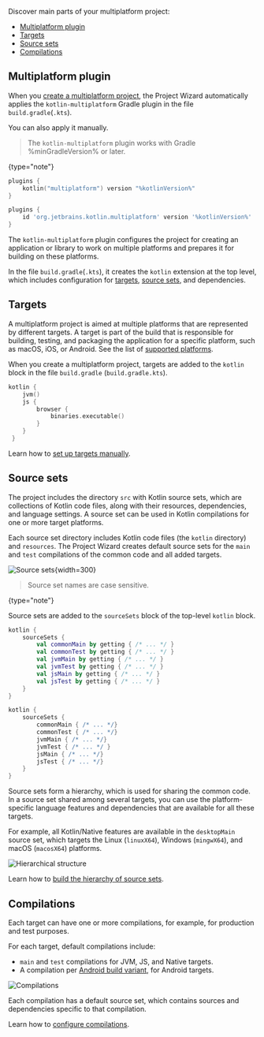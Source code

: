 [//]: # (title: Discover your project)

Discover main parts of your multiplatform project:

* [Multiplatform plugin](#multiplatform-plugin)
* [Targets](#targets)
* [Source sets](#source-sets)
* [Compilations](#compilations)

## Multiplatform plugin

When you [create a multiplatform project](mpp-create-lib.md), the Project Wizard automatically applies the `kotlin-multiplatform` Gradle 
plugin in the file `build.gradle`(`.kts`).

You can also apply it manually.

>The `kotlin-multiplatform` plugin works with Gradle %minGradleVersion% or later. 
>
{type="note"}

<tabs group="build-script">
<tab title="Kotlin" group-key="kotlin">

```kotlin
plugins {
    kotlin("multiplatform") version "%kotlinVersion%"
}
```

</tab>
<tab title="Groovy" group-key="groovy">

```groovy
plugins {
    id 'org.jetbrains.kotlin.multiplatform' version '%kotlinVersion%'
}
```

</tab>
</tabs>

The `kotlin-multiplatform` plugin configures the project for creating an application or library to work on multiple platforms 
and prepares it for building on these platforms. 

In the file `build.gradle`(`.kts`), it creates the `kotlin` extension at the top level, which includes 
configuration for [targets](#targets), [source sets](#source-sets), and dependencies.

## Targets

A multiplatform project is aimed at multiple platforms that are represented by different targets. A target is part of the 
build that is responsible for building, testing, and packaging the application for a specific platform, such as macOS, 
iOS, or Android. See the list of [supported platforms](mpp-supported-platforms.md).

When you create a multiplatform project, targets are added to the `kotlin` block in the file `build.gradle` (`build.gradle.kts`).

```kotlin
kotlin {
    jvm()    
    js {
        browser {
            binaries.executable()
        }
    }
 }
```

Learn how to [set up targets manually](mpp-set-up-targets.md).

## Source sets

The project includes the directory `src` with Kotlin source sets, which are collections of Kotlin code files, along with 
their resources, dependencies, and language settings. A source set can be used in Kotlin compilations for one or more 
target platforms. 

Each source set directory includes Kotlin code files (the `kotlin` directory) and `resources`. The Project Wizard creates 
default source sets for the `main` and `test` compilations of the common code and all added targets. 

![Source sets](source-sets.png){width=300}

>Source set names are case sensitive.
>
{type="note"}

Source sets are added to the `sourceSets` block of the top-level `kotlin` block.

<tabs group="build-script">
<tab title="Kotlin" group-key="kotlin">

```kotlin
kotlin {
    sourceSets {
        val commonMain by getting { /* ... */ }
        val commonTest by getting { /* ... */ }
        val jvmMain by getting { /* ... */ }
        val jvmTest by getting { /* ... */ } 
        val jsMain by getting { /* ... */ }
        val jsTest by getting { /* ... */ } 
    }
}
```

</tab>
<tab title="Groovy" group-key="groovy">

```groovy
kotlin {
    sourceSets {
        commonMain { /* ... */} 
        commonTest { /* ... */}
        jvmMain { /* ... */}
        jvmTest { /* ... */ }
        jsMain { /* ... */}
        jsTest { /* ... */}    
    }
}
```

</tab>
</tabs>

Source sets form a hierarchy, which is used for sharing the common code. In a source set shared among several targets, 
you can use the platform-specific language features and dependencies that are available for all these targets.

For example, all Kotlin/Native features are available in the `desktopMain` source set, which targets the Linux (`linuxX64`), 
Windows (`mingwX64`), and macOS (`macosX64`) platforms.

![Hierarchical structure](hierarchical-structure.png)

Learn how to [build the hierarchy of source sets](mpp-share-on-platforms.md#share-code-on-similar-platforms). 

## Compilations

Each target can have one or more compilations, for example, for production and test purposes.

For each target, default compilations include:

*   `main` and `test` compilations for JVM, JS, and Native targets.
*   A compilation per [Android build variant](https://developer.android.com/studio/build/build-variants), for Android targets.

![Compilations](compilations.png)

Each compilation has a default source set, which contains sources and dependencies specific to that compilation.

Learn how to [configure compilations](mpp-configure-compilations.md). 
